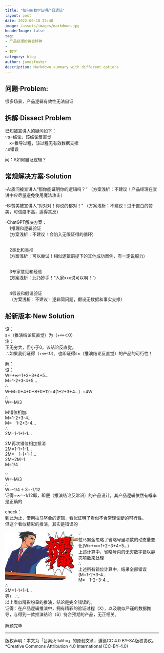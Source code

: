 ```yaml
---
title: "如何用数学证明产品逻辑"
layout: post
date: 2022-06-18 22:48
image: /assets/images/markdown.jpg
headerImage: false
tag:
- 产品经理的黄金精神
- 
- 数学
category: blog
author: jamesfoster
description: Markdown summary with different options
---
```



## 问题·Problem:
很多场景，产品逻辑有效性无法自证

## 拆解·Dissect Problem
<p>已知被宣讲人的疑问如下：
<br>∵s=结论，该结论反直觉
<br>&emsp;x=推导过程，该过程无有效数据支撑
<br>∴s错误</p>

<p>问：S如何自证逻辑？</p>

## 常规解决方案·Solution
-A:质问被宣讲人“那你能证明你的逻辑吗？”
（方案浅析：不建议！产品经理在宣讲中应尽量避免使用魔法攻击）

-B:赞美被宣讲人“对对对！你说的都对！”
（方案浅析：不建议！过于直白的赞美，可信度不高，适得其反）

-ChatGPT解决方案：
<br>&emsp;1推理和逻辑验证
<br>&emsp;(方案浅析：不建议！会陷入无限证得的循环)
  
<br>&emsp;2类比和类推
<br>&emsp;(方案浅析：可以尝试！相似逻辑前提下的其他成功案例，有一定说服力)
  
<br>&emsp;3专家意见和经验
<br>&emsp;(方案浅析：此乃妙手！“人家xxx说可以啊！”)
  
<br>&emsp;4假设和假设验证
<br>&emsp;（方案浅析：不建议！逻辑同问题，假设无数据和事实支撑）

## 船新版本·New Solution
<p>设：
<br>s=（推演结论反直觉）为（+∞＜0）
<br>注：
<br>正无穷大，但小于0，该结论反直觉。
<br>∴如果我们证得（+∞<0），也即证得s=（推演结论反直觉）的产品的可行性！</p>

<p>解：
<br>设：
<br>W=+∞=1+2+3+4+5...
<br>M=1-2+3-4+5...
<br>∴
<br>W-M=0+4+0+8+0+12=4(1+2+3+4...）=4W
<br>∴
<br>W=-M/3</p>

<p>M错位相加:
<br>M=1-2+3-4...
<br>M=&emsp;1-2+3-4...
<br>∴
<br>2M=1-1+1-1...</p>

<p>2M再次错位相加抵消
<br>2M=1-1+1-1...
<br>2M=&emsp;1-1+1-1...
<br>2M+2M=1
<br>M=1/4</p>

<p>∵
<br>W=-M/3
<br>∴
<br>W=-1/4 ÷ 3=-1/12
<br>证得+∞=-1/12<O
<br>即，即便（推演结论反常识）的产品设计，其产品逻辑依然有概率是正确的</p>

<p>check：
<br>到此为止，借用拉马努金的逻辑，看似证明了看似不合常理论断的可行性。
<br>但这个看似精彩的推演，其实是错误的</p>

<img src="/assets/images/nizhuan01.jpeg" style="float: inline-start;">

<p>∵
 <br>拉马努金忽略了省略号里项数的动态量变化(W=+∞=1+2+3+4+5...) 
<br>上述计算中，省略号内的无穷数字错以静态项数来处理
<br>∴
<br>上述所有错位计算中，结果全部错误
<br>(M=1-2+3-4...
<br>M=&emsp;1-2+3-4...
<br>∴
<br>2M=1-1+1-1...
<br>等）
∴
<br>以上看似精彩纷呈的推演，结论是完全错误的。
<br>证得：在产品逻辑推演中，拥有精彩的验证过程（X），以及貌似严谨的数据推导，与得到一款推演结论（S）符合预期的产品，无正相关。
<br> 
<br>解题完毕</p>

---

版权声明：本文为「吕离火·luliho」的原创文章，遵循CC 4.0 BY-SA版权协议。
<br>*Creative Commons Attribution 4.0 International (CC-BY-4.0)
